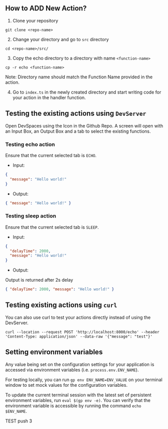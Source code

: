 ## How to ADD New Action?

1. Clone your repository

``` 
git clone <repo-name>
```

2. Change your directory and go to `src` directory

```
cd <repo-name>/src/
``` 

3. Copy the echo directory to a directory with name `<function-name>`

```
cp -r echo <function-name>
```

Note: Directory name should match the Function Name provided in the action.

4. Go to `index.ts` in the newly created directory and start writing code for your action in the handler function.

## Testing the existing actions using `DevServer`

Open DevSpaces using the Icon in the Github Repo. A screen will open with an Input Box, an Output Box and a tab to select the existing functions.

### Testing echo action

Ensure that the current selected tab is `ECHO`.

- Input:

```json
{
  "message": "Hello world!"
}
```

- Output:

```json
{ "message": "Hello world!" }
```

### Testing sleep action

Ensure that the current selected tab is `SLEEP`.

- Input:

```json
{
  "delayTime": 2000,
  "message": "Hello world!"
}
```

- Output:

Output is returned after 2s delay

```json
{ "delayTime": 2000, "message": "Hello world!" }
```

## Testing existing actions using `curl`

You can also use curl to test your actions directly instead of using the DevServer.

```shell
curl --location --request POST 'http://localhost:8000/echo' --header 'Content-Type: application/json' --data-raw '{"message": "test"}'
```

## Setting environment variables

Any value being set on the configuration settings for your application is accessed via environment variables (i.e. `process.env.ENV_NAME`).

For testing locally, you can run `gp env ENV_NAME=ENV_VALUE` on your terminal window to set mock values for the configuration variables. 

To update the current terminal session with the latest set of persistent environment variables, run `eval $(gp env -e)`. You can verify that the environment variable is accessible by running the command `echo $ENV_NAME`.

TEST push 3